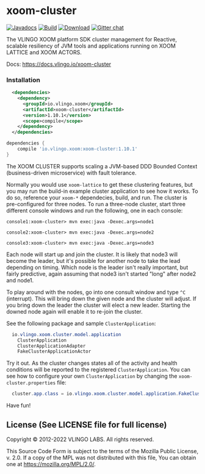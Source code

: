 # xoom-cluster

[![Javadocs](http://javadoc.io/badge/io.vlingo.xoom/xoom-cluster.svg?color=brightgreen)](http://javadoc.io/doc/io.vlingo.xoom/xoom-cluster) [![Build](https://github.com/vlingo/xoom-cluster/workflows/Build/badge.svg)](https://github.com/vlingo/xoom-cluster/actions?query=workflow%3ABuild) [![Download](https://img.shields.io/maven-central/v/io.vlingo.xoom/xoom-cluster?label=maven)](https://search.maven.org/artifact/io.vlingo.xoom/xoom-cluster) [![Gitter chat](https://badges.gitter.im/gitterHQ/gitter.png)](https://gitter.im/vlingo-platform-java/cluster)

The VLINGO XOOM platform SDK cluster management for Reactive, scalable resiliency of JVM tools and applications running on XOOM LATTICE and XOOM ACTORS.

Docs: https://docs.vlingo.io/xoom-cluster

### Installation

```xml
  <dependencies>
    <dependency>
      <groupId>io.vlingo.xoom</groupId>
      <artifactId>xoom-cluster</artifactId>
      <version>1.10.1</version>
      <scope>compile</scope>
    </dependency>
  </dependencies>
```

```gradle
dependencies {
    compile 'io.vlingo.xoom:xoom-cluster:1.10.1'
}
```

The XOOM CLUSTER supports scaling a JVM-based DDD Bounded Context (business-driven microservice) with fault tolerance. 

Normally you would use `xoom-lattice` to get these clustering features, but you may run the build-in example cluster application to see how it works. To do so, reference your `xoom-*` dependecies, build, and run. The cluster is pre-configured for three nodes. To run a three-node cluster, start three different console windows and run the following, one in each console:

```
console1:xoom-cluster> mvn exec:java -Dexec.args=node1

console2:xoom-cluster> mvn exec:java -Dexec.args=node2

console3:xoom-cluster> mvn exec:java -Dexec.args=node3
```

Each node will start up and join the cluster. It is likely that node3 will become the leader, but it's possible for another node to take the lead depending on timing. Which node is the leader isn't really important, but fairly predictive, again assuming that node3 isn't started "long" after node2 and node1.

To play around with the nodes, go into one consult window and type `^C` (interrupt). This will bring down the given node and
the cluster will adjust. If you bring down the leader the cluster will elect a new leader. Starting the downed node again will
enable it to re-join the cluster.

See the following package and sample `ClusterApplication`:

```java
  io.vlingo.xoom.cluster.model.application
    ClusterApplication
    ClusterApplicationAdapter
    FakeClusterApplicationActor
```

Try it out. As the cluster changes states all of the activity and health conditions will be reported to the registered `ClusterApplication`. You can see how to configure your own `ClusterApplication` by changing the `xoom-cluster.properties` file:

```java
  cluster.app.class = io.vlingo.xoom.cluster.model.application.FakeClusterApplicationActor
```

Have fun!

License (See LICENSE file for full license)
-------------------------------------------
Copyright © 2012-2022 VLINGO LABS. All rights reserved.

This Source Code Form is subject to the terms of the
Mozilla Public License, v. 2.0. If a copy of the MPL
was not distributed with this file, You can obtain
one at https://mozilla.org/MPL/2.0/.

